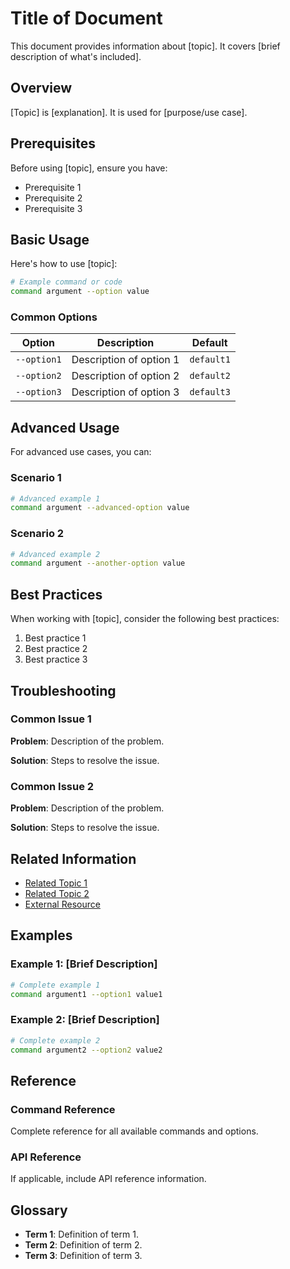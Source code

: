 # Title of Document

<!-- Overview: 1-2 paragraphs introducing the topic -->

This document provides information about [topic]. It covers [brief description of what's included].

## Overview

<!-- Provide a more detailed introduction to the topic -->

[Topic] is [explanation]. It is used for [purpose/use case].

## Prerequisites

<!-- List any prerequisites or requirements -->

Before using [topic], ensure you have:

- Prerequisite 1
- Prerequisite 2
- Prerequisite 3

## Basic Usage

<!-- Provide basic usage information with examples -->

Here's how to use \[topic\]:

```bash
# Example command or code
command argument --option value
```

### Common Options

<!-- List and explain common options or parameters -->

| Option      | Description             | Default    |
| ----------- | ----------------------- | ---------- |
| `--option1` | Description of option 1 | `default1` |
| `--option2` | Description of option 2 | `default2` |
| `--option3` | Description of option 3 | `default3` |

## Advanced Usage

<!-- Provide more advanced usage scenarios -->

For advanced use cases, you can:

### Scenario 1

```bash
# Advanced example 1
command argument --advanced-option value
```

### Scenario 2

```bash
# Advanced example 2
command argument --another-option value
```

## Best Practices

<!-- Provide best practices and recommendations -->

When working with [topic], consider the following best practices:

1. Best practice 1
1. Best practice 2
1. Best practice 3

## Troubleshooting

<!-- Include common issues and their solutions -->

### Common Issue 1

**Problem**: Description of the problem.

**Solution**: Steps to resolve the issue.

### Common Issue 2

**Problem**: Description of the problem.

**Solution**: Steps to resolve the issue.

## Related Information

<!-- Link to related documentation -->

- [Related Topic 1](link-to-related-topic-1.md)
- [Related Topic 2](link-to-related-topic-2.md)
- [External Resource](https://example.com)

## Examples

<!-- Provide complete examples -->

### Example 1: [Brief Description]

```bash
# Complete example 1
command argument1 --option1 value1
```

### Example 2: [Brief Description]

```bash
# Complete example 2
command argument2 --option2 value2
```

## Reference

<!-- Include reference information if applicable -->

### Command Reference

Complete reference for all available commands and options.

### API Reference

If applicable, include API reference information.

## Glossary

<!-- Include definitions of key terms -->

- **Term 1**: Definition of term 1.
- **Term 2**: Definition of term 2.
- **Term 3**: Definition of term 3.
